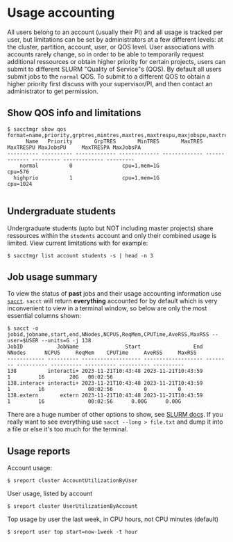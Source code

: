 # Usage accounting
All users belong to an account (usually their PI) and all usage is tracked per user, but limitations can be set by administrators at a few different levels: at the cluster, partition, account, user, or QOS level. User associations with accounts rarely change, so in order to be able to temporarily request additional ressources or obtain higher priority for certain projects, users can submit to different SLURM "Quality of Service"s (QOS). By default all users submit jobs to the `normal` QOS. To submit to a different QOS to obtain a higher priority first discuss with your supervisor/PI, and then contact an administrator to get permission.

## Show QOS info and limitations
```
$ sacctmgr show qos format=name,priority,grptres,mintres,maxtres,maxtrespu,maxjobspu,maxtrespa,maxjobspa
      Name   Priority       GrpTRES       MinTRES       MaxTRES     MaxTRESPU MaxJobsPU     MaxTRESPA MaxJobsPA 
---------- ---------- ------------- ------------- ------------- ------------- --------- ------------- --------- 
    normal          0                cpu=1,mem=1G                     cpu=576                                   
  highprio          1                cpu=1,mem=1G                    cpu=1024                                   
                                 
```

## Undergraduate students
Undergraduate students (upto but NOT including master projects) share ressources within the `students` account and only their combined usage is limited. View current limitations with for example:

```
$ sacctmgr list account students -s | head -n 3
```

## Job usage summary
To view the status of **past** jobs and their usage accounting information use [`sacct`](https://slurm.schedmd.com/sacct.html). `sacct` will return **everything** accounted for by default which is very inconvenient to view in a terminal window, so below are only the most essential columns shown:
```
$ sacct -o jobid,jobname,start,end,NNodes,NCPUS,ReqMem,CPUTime,AveRSS,MaxRSS --user=$USER --units=G -j 138
JobID           JobName               Start                 End   NNodes      NCPUS     ReqMem    CPUTime     AveRSS     MaxRSS 
------------ ---------- ------------------- ------------------- -------- ---------- ---------- ---------- ---------- ---------- 
138          interacti+ 2023-11-21T10:43:48 2023-11-21T10:43:59        1         16        20G   00:02:56                       
138.interac+ interacti+ 2023-11-21T10:43:48 2023-11-21T10:43:59        1         16              00:02:56          0          0 
138.extern       extern 2023-11-21T10:43:48 2023-11-21T10:43:59        1         16              00:02:56      0.00G      0.00G 

```

There are a huge number of other options to show, see [SLURM docs](https://slurm.schedmd.com/sacct.html#SECTION_Job-Accounting-Fields). If you really want to see everything use `sacct --long > file.txt` and dump it into a file or else it's too much for the terminal.

## Usage reports
Account usage:
```
$ sreport cluster AccountUtilizationByUser
```

User usage, listed by account
```
$ sreport cluster UserUtilizationByAccount
```

Top usage by user the last week, in CPU hours, not CPU minutes (default)
```
$ sreport user top start=now-1week -t hour
```
